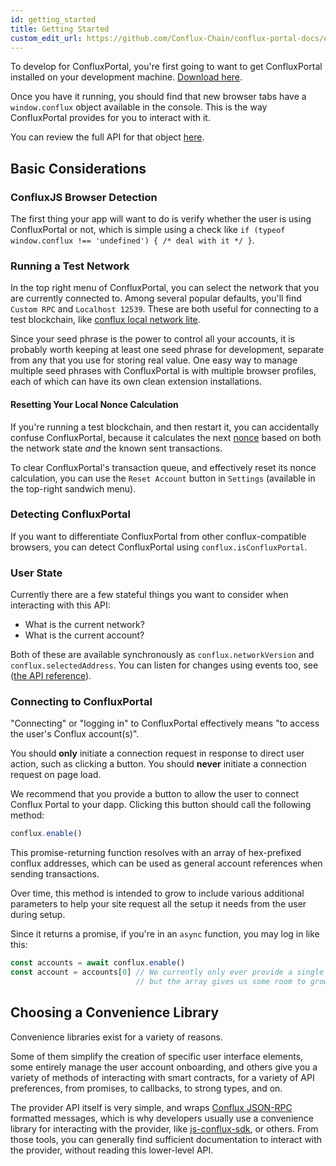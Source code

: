 ```yaml
---
id: getting_started
title: Getting Started
custom_edit_url: https://github.com/Conflux-Chain/conflux-portal-docs/edit/master/docs/en/portal/Main_Concepts/Getting_Started.md
---
```

To develop for ConfluxPortal, you're first going to want to get ConfluxPortal
installed on your development machine. [Download
here](https://github.com/Conflux-Chain/conflux-portal/releases).   

Once you have it running, you should find that new browser tabs have a
`window.conflux` object available in the console. This is the way ConfluxPortal
provides for you to interact with it.  

You can review the full API for that object [here](../API_Reference/Conflux_Provider.md).

## Basic Considerations

### ConfluxJS Browser Detection

The first thing your app will want to do is verify whether the user is using
ConfluxPortal or not, which is simple using a check like `if (typeof
window.conflux !== 'undefined') { /* deal with it */ }`. 

### Running a Test Network

In the top right menu of ConfluxPortal, you can select the network that you are
currently connected to. Among several popular defaults, you'll find `Custom RPC`
and `Localhost 12539`. These are both useful for connecting to a test
blockchain, like [conflux local network
lite](https://github.com/yqrashawn/conflux-local-network-lite#readme).

<!-- Ganache has some great features for starting it up with different states. If you -->
<!-- start it with the `-m` flag, you can feed it the same seed phrase you have in -->
<!-- your ConfluxPortal, and the test network will give your first 10 accounts 100 -->
<!-- test ether each, which makes it easier to start work.  -->

Since your seed phrase is the power to control all your accounts, it is probably
worth keeping at least one seed phrase for development, separate from any that
you use for storing real value. One easy way to manage multiple seed phrases
with ConfluxPortal is with multiple browser profiles, each of which can have
its own clean extension installations.  

#### Resetting Your Local Nonce Calculation

If you're running a test blockchain, and then restart it, you can accidentally
confuse ConfluxPortal, because it calculates the next
[nonce](./Sending_Transactions.md#nonce-[ignored]) based on both the network
state _and_ the known sent transactions.  

To clear ConfluxPortal's transaction queue, and effectively reset its nonce
calculation, you can use the `Reset Account` button in `Settings` (available in
the top-right sandwich menu). 

### Detecting ConfluxPortal

If you want to differentiate ConfluxPortal from other conflux-compatible
browsers, you can detect ConfluxPortal using `conflux.isConfluxPortal`. 

### User State

Currently there are a few stateful things you want to consider when interacting
with this API:

- What is the current network?
- What is the current account?

Both of these are available synchronously as `conflux.networkVersion` and
`conflux.selectedAddress`. You can listen for changes using events too, see
([the API reference](../API_Reference/Conflux_Provider.md)).

### Connecting to ConfluxPortal

"Connecting" or "logging in" to ConfluxPortal effectively means "to access the
user's Conflux account(s)".

You should **only** initiate a connection request in response to direct user
action, such as clicking a button. You should **never** initiate a connection
request on page load.  

We recommend that you provide a button to allow the user to connect Conflux
Portal to your dapp. Clicking this button should call the following method:  

```javascript
conflux.enable()
```

This promise-returning function resolves with an array of hex-prefixed conflux
addresses, which can be used as general account references when sending
transactions.  

Over time, this method is intended to grow to include various additional
parameters to help your site request all the setup it needs from the user during
setup.  

Since it returns a promise, if you're in an `async` function, you may log in
like this:  

```javascript
const accounts = await conflux.enable()
const account = accounts[0] // We currently only ever provide a single account,
                            // but the array gives us some room to grow.
```

## Choosing a Convenience Library

Convenience libraries exist for a variety of reasons.

Some of them simplify the creation of specific user interface elements, some
entirely manage the user account onboarding, and others give you a variety of
methods of interacting with smart contracts, for a variety of API preferences,
from promises, to callbacks, to strong types, and on.  

The provider API itself is very simple, and wraps [Conflux
JSON-RPC](https://conflux-chain.github.io/conflux-doc/json-rpc/) formatted
messages, which is why developers usually use a convenience library for
interacting with the provider, like
[js-conflux-sdk](https://www.npmjs.com/package/js-conflux-sdk), or others. From those tools,
you can generally find sufficient documentation to interact with the provider,
without reading this lower-level API. 
